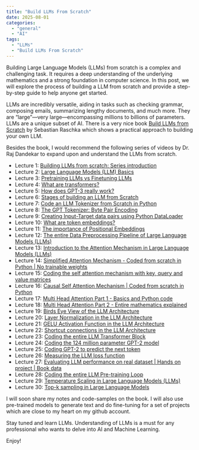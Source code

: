 ```yaml
---
title: "Build LLMs From Scratch"
date: 2025-08-01
categories: 
  - "general"
  - "AI"
tags: 
  - "LLMs"
  - "Build LLMs From Scratch"
---
```


Building Large Language Models (LLMs) from scratch is a complex and challenging task. It requires a deep understanding of the underlying mathematics and a strong foundation in computer science. In this post, we will explore the process of building a LLM from scratch and provide a step-by-step guide to help anyone get started.

LLMs are incredibly versatile, aiding in tasks such as checking grammar, composing emails, summarizing lengthy documents, and much more. They are “large”—very large—encompassing millions to billions of parameters. LLMs are a unique subset of AI. There is a very nice book [Build LLMs from Scratch](https://www.manning.com/books/build-a-large-language-model-from-scratch) by Sebastian Raschka which shows a practical approach to building your own LLM.

Besides the book, I would recommend the following series of videos by Dr. Raj Dandekar to expand upon and understand the LLMs from scratch.

- Lecture 1: [Building LLMs from scratch: Series introduction](https://youtu.be/Xpr8D6LeAtw?si=vPCmTzfUY4oMCuVl)
- Lecture 2: [Large Language Models (LLM) Basics](https://youtu.be/3dWzNZXA8DY?si=FdsoxgSRn9PmXTTz)
- Lecture 3: [Pretraining LLMs vs Finetuning LLMs](https://youtu.be/-bsa3fCNGg4?si=j49O1OX2MT2k68pl)
- Lecture 4: [What are transformers?](https://youtu.be/NLn4eetGmf8?si=GVBrKVjGa5Y7ivVY)
- Lecture 5: [How does GPT-3 really work?](https://youtu.be/xbaYCf2FHSY?si=owbZqQTJQYm5VzDx)
- Lecture 6: [Stages of building an LLM from Scratch](https://youtu.be/z9fgKz1Drlc?si=dzAqz-iLKaxUH-lZ)
- Lecture 7: [Code an LLM Tokenizer from Scratch in Python](https://youtu.be/rsy5Ragmso8?si=MJr-miJKm7AHwhu9)
- Lecture 8: [The GPT Tokenizer: Byte Pair Encoding](https://youtu.be/fKd8s29e-l4?si=aZzzV4qT_nbQ1lzk)
- Lecture 9: [Creating Input-Target data pairs using Python DataLoader](https://youtu.be/iQZFH8dr2yI?si=lH6sdboTXzOzZXP9)
- Lecture 10: [What are token embeddings?](https://youtu.be/ghCSGRgVB_o?si=PM2FLDl91ENNPJbd)
- Lecture 11: [The importance of Positional Embeddings](https://youtu.be/ufrPLpKnapU?si=cstZgif13kyYo0Rc)
- Lecture 12: [The entire Data Preprocessing Pipeline of Large Language Models (LLMs)](https://youtu.be/mk-6cFebjis?si=G4Wqn64OszI9ID0b)
- Lecture 13: [Introduction to the Attention Mechanism in Large Language Models (LLMs)](https://youtu.be/XN7sevVxyUM?si=aJy7Nplz69jAzDnC)
- Lecture 14: [Simplified Attention Mechanism - Coded from scratch in Python | No trainable weights](https://youtu.be/eSRhpYLerw4?si=1eiOOXa3V5LY-H8c)
- Lecture 15: [Coding the self attention mechanism with key, query and value matrices](https://youtu.be/UjdRN80c6p8?si=LlJkFvrC4i3J0ERj)
- Lecture 16: [Causal Self Attention Mechanism | Coded from scratch in Python](https://youtu.be/h94TQOK7NRA?si=14DzdgSx9XkAJ9Pp)
- Lecture 17: [Multi Head Attention Part 1 - Basics and Python code](https://youtu.be/cPaBCoNdCtE?si=eF3GW7lTqGPdsS6y)
- Lecture 18: [Multi Head Attention Part 2 - Entire mathematics explained](https://youtu.be/K5u9eEaoxFg?si=JkUATWM9Ah4IBRy2)
- Lecture 19: [Birds Eye View of the LLM Architecture](https://youtu.be/4i23dYoXp-A?si=GjoIoJWlMloLDedg)
- Lecture 20: [Layer Normalization in the LLM Architecture](https://youtu.be/G3W-LT79LSI?si=ezsIvNcW4dTVa29i)
- Lecture 21: [GELU Activation Function in the LLM Architecture](https://youtu.be/d_PiwZe8UF4?si=IOMD06wo1MzElY9J)
- Lecture 22: [Shortcut connections in the LLM Architecture](https://youtu.be/2r0QahNdwMw?si=i4KX0nmBTDiPmNcJ)
- Lecture 23: [Coding the entire LLM Transformer Block](https://youtu.be/dvH6lFGhFrs?si=e90uX0TfyVRasvel)
- Lecture 24: [Coding the 124 million parameter GPT-2 model](https://youtu.be/G3-JgHckzjw?si=peLE6thVj6bds4M0)
- Lecture 25: [Coding GPT-2 to predict the next token](https://youtu.be/F1Sm7z2R96w?si=TAN33aOXAeXJm5Ro)
- Lecture 26: [Measuring the LLM loss function](https://youtu.be/7TKCrt--bWI?si=rvjeapyoD6c-SQm3)
- Lecture 27: [Evaluating LLM performance on real dataset | Hands on project | Book data](https://youtu.be/zuj_NJNouAA?si=Y_vuf-KzY3Dt1d1r)
- Lecture 28: [Coding the entire LLM Pre-training Loop](https://youtu.be/Zxf-34voZss?si=AxYVGwQwBubZ3-Y9)
- Lecture 29: [Temperature Scaling in Large Language Models (LLMs)](https://youtu.be/oG1FPVnY0pI?si=S4N0wSoy4KYV5hbv)
- Lecture 30: [Top-k sampling in Large Language Models](https://youtu.be/EhU32O7DkA4?si=GKHqUCPqG-XvCMFG)  

I will soon share my notes and code-samples on the book. I will also use pre-trained models to generate text and do fine-tuning for a set of projects which are close to my heart on my github account.

Stay tuned and learn LLMs. Understanding of LLMs is a must for any professional who wants to delve into AI and Machine Learning.

Enjoy!